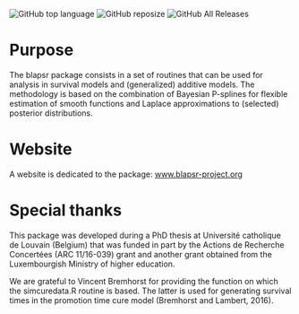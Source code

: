 
![GitHub top
language](https://img.shields.io/github/languages/top/oswaldogressani/blapsr?label=R) ![GitHub
reposize](https://img.shields.io/github/repo-size/oswaldogressani/blapsr?label=Repo%20size) ![GitHub All Releases](https://img.shields.io/github/downloads/oswaldogressani/blapsr/total?label=Downloads) 


Purpose
=======

The blapsr package consists in a set of routines that can be used for
analysis in survival models and (generalized) additive models. The
methodology is based on the combination of Bayesian P-splines for
flexible estimation of smooth functions and Laplace approximations to
(selected) posterior distributions.

Website
=======

A website is dedicated to the package: www.blapsr-project.org

Special thanks
==============

This package was developed during a PhD thesis at Université catholique
de Louvain (Belgium) that was funded in part by the Actions de Recherche
Concertées (ARC 11/16-039) grant and another grant obtained from the
Luxembourgish Ministry of higher education.

We are grateful to Vincent Bremhorst for providing the function on which
the simcuredata.R routine is based. The latter is used for generating
survival times in the promotion time cure model (Bremhorst and Lambert,
2016).
